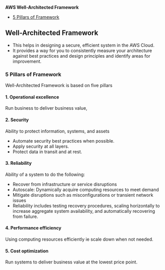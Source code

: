 **AWS Well-Architected Framework**
- [5 Pillars of Framework](#five)


## Well-Architected Framework
- This helps in designing a secure, efficient system in the AWS Cloud.
- It provides a way for you to consistently measure your architecture against best practices and design principles and identify areas for improvement.

<a name=five></a>
### 5 Pillars of Framework
Well-Architected Framework is based on five pillars
#### 1. Operational excellence
Run business to deliver business value, 

#### 2. Security
Ability to protect information, systems, and assets
  - Automate security best practices when possible.
  - Apply security at all layers.
  - Protect data in transit and at rest.

#### 3. Reliability
Ability of a system to do the following:
- Recover from infrastructure or service disruptions
- Autoscale: Dynamically acquire computing resources to meet demand
- Mitigate disruptions such as misconfigurations or transient network issues
- Reliability includes testing recovery procedures, scaling horizontally to increase aggregate system availability, and automatically recovering from failure.

#### 4. Performance efficiency
Using computing resources efficiently ie scale down when not needed.

#### 5. Cost optimization
Run systems to deliver business value at the lowest price point.
